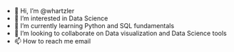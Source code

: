 - 👋 Hi, I’m @whartzler
- 👀 I’m interested in Data Science
- 🌱 I’m currently learning Python and SQL fundamentals
- 💞️ I’m looking to collaborate on Data visualization and Data Science tools
- 📫 How to reach me email 

<!---
whartzler/whartzler is a ✨ special ✨ repository because its `README.md` (this file) appears on your GitHub profile.
You can click the Preview link to take a look at your changes.
--->
